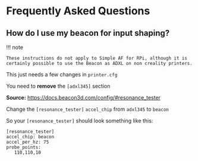 # Frequently Asked Questions

## How do I use my beacon for input shaping?

!!! note

    These instructions do not apply to Simple AF for RPi, although it is certainly possible to use the Beacon as ADXL on non creality printers.

This just needs a few changes in `printer.cfg`

You need to **remove** the `[adxl345]` section

**Source:** <https://docs.beacon3d.com/config/#resonance_tester>

Change the `[resonance_tester]` `accel_chip` from `adxl345` to `beacon`

So your `[resonance_tester]` should look something like this:

```
[resonance_tester]
accel_chip: beacon
accel_per_hz: 75
probe_points:
   110,110,10
```
